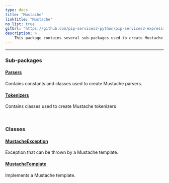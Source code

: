 ```yaml
---
type: docs
title: "Mustache"
linkTitle: "Mustache"
no_list: true
gitUrl: "https://github.com/pip-services3-python/pip-services3-expressions-python"
description: >
    This package contains several sub-packages used to create Mustache templates, parsers and tokenizers.
---
```

---
<div class="module-body"> 

### Sub-packages

#### [Parsers](parsers)
Contains constants and classes used to create Mustache parsers.

#### [Tokenizers](tokenizers)
Contains classes used to create Mustache tokenizers

<br>

### Classes

#### [MustacheException](mustache_exception)
Exception that can be thrown by a Mustache template.

#### [MustacheTemplate](mustache_template)
Implements a Mustache template.


</div>


